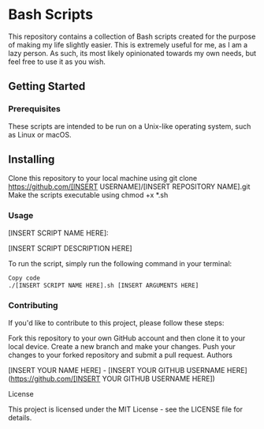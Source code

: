 # Bash Scripts

This repository contains a collection of Bash scripts created for the purpose of making my life slightly easier. This is extremely useful for me, as I am a lazy person. As such, its most likely opinionated towards my own needs, but feel free to use it as you wish.

## Getting Started

### Prerequisites
These scripts are intended to be run on a Unix-like operating system, such as Linux or macOS.

## Installing
Clone this repository to your local machine using git clone https://github.com/[INSERT USERNAME]/[INSERT REPOSITORY NAME].git
Make the scripts executable using chmod +x *.sh
### Usage
[INSERT SCRIPT NAME HERE]:

[INSERT SCRIPT DESCRIPTION HERE]

To run the script, simply run the following command in your terminal:

```bash
Copy code
./[INSERT SCRIPT NAME HERE].sh [INSERT ARGUMENTS HERE]
```
### Contributing

If you'd like to contribute to this project, please follow these steps:

Fork this repository to your own GitHub account and then clone it to your local device.
Create a new branch and make your changes.
Push your changes to your forked repository and submit a pull request.
Authors

[INSERT YOUR NAME HERE] - [INSERT YOUR GITHUB USERNAME HERE](https://github.com/[INSERT YOUR GITHUB USERNAME HERE])

License

This project is licensed under the MIT License - see the LICENSE file for details.